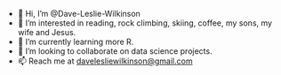 - 👋 Hi, I’m @Dave-Leslie-Wilkinson
- 👀 I’m interested in reading, rock climbing, skiing, coffee, my sons, my wife and Jesus.
- 🌱 I’m currently learning more R.
- 💞️ I’m looking to collaborate on data science projects.
- 📫 Reach me at davelesliewilkinson@gmail.com

<!---
Dave-Leslie-Wilkinson/Dave-Leslie-Wilkinson is a ✨ special ✨ repository because its `README.md` (this file) appears on your GitHub profile.
You can click the Preview link to take a look at your changes.
--->

